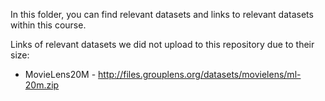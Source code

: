 In this folder, you can find relevant datasets and links to relevant datasets within this course.

Links of relevant datasets we did not upload to this repository due to their size:

- MovieLens20M - http://files.grouplens.org/datasets/movielens/ml-20m.zip


